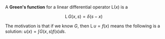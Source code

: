 A **Green's function** for a linear differential operator $\mathrm{L}(x)$ is a 

$$
\operatorname{L} G(x, s) = \delta(s - x)
$$

The motivation is that if we know $G$, then $\operatorname{L} u  = f(x)$ means the following is a solution: $u(x) = \int G(x, s) f(s) \dd{s}$.